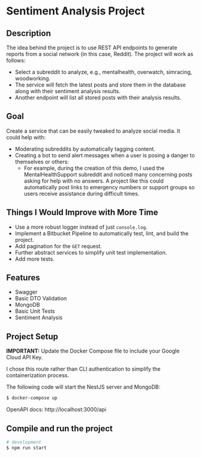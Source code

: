 # Sentiment Analysis Project

## Description

The idea behind the project is to use REST API endpoints to generate reports from a social network (in this case, Reddit). The project will work as follows:

- Select a subreddit to analyze, e.g., mentalhealth, overwatch, simracing, woodworking.
- The service will fetch the latest posts and store them in the database along with their sentiment analysis results.
- Another endpoint will list all stored posts with their analysis results.

## Goal

Create a service that can be easily tweaked to analyze social media. It could help with:
- Moderating subreddits by automatically tagging content.
- Creating a bot to send alert messages when a user is posing a danger to themselves or others:
  - For example, during the creation of this demo, I used the MentalHealthSupport subreddit and noticed many concerning posts asking for help with no answers. A project like this could automatically post links to emergency numbers or support groups so users receive assistance during difficult times.

## Things I Would Improve with More Time
- Use a more robust logger instead of just `console.log`.
- Implement a Bitbucket Pipeline to automatically test, lint, and build the project.
- Add pagination for the `GET` request.
- Further abstract services to simplify unit test implementation.
- Add more tests.

## Features
- Swagger
- Basic DTO Validation
- MongoDB
- Basic Unit Tests
- Sentiment Analysis

## Project Setup

**IMPORTANT:** Update the Docker Compose file to include your Google Cloud API Key.

I chose this route rather than CLI authentication to simplify the containerization process.

The following code will start the NestJS server and MongoDB:


```bash
$ docker-compose up
```

OpenAPI docs: http://localhost:3000/api



## Compile and run the project

```bash
# development
$ npm run start
```
